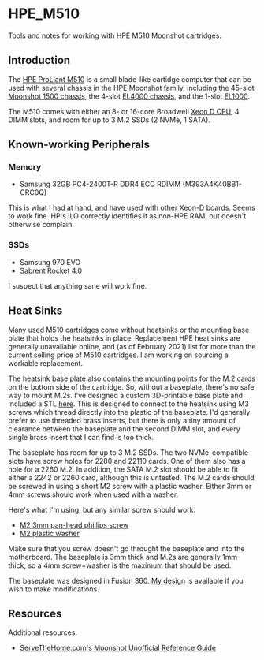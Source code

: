 # HPE_M510

Tools and notes for working with HPE M510 Moonshot cartridges.

## Introduction

The [HPE ProLiant
M510](https://h20195.www2.hpe.com/v2/getdocument.aspx?docname=c05069171)
is a small blade-like cartidge computer that can be used with several
chassis in the HPE Moonshot family, including the 45-slot [Moonshot
1500
chassis](https://h20195.www2.hpe.com/v2/getdocument.aspx?docname=c04111337),
the 4-slot [EL4000
chassis](https://h20195.www2.hpe.com/v2/Getdocument.aspx?docname=c05211200),
and the 1-slot
[EL1000](https://h20195.www2.hpe.com/v2/getdocument.aspx?docname=c05211199[).

The M510 comes with either an 8- or 16-core Broadwell [Xeon D
CPU](https://en.wikipedia.org/wiki/List_of_Intel_Broadwell-based_Xeon_microprocessors#Xeon_D-15xx_(uniprocessor,_SoC)),
4 DIMM slots, and room for up to 3 M.2 SSDs (2 NVMe, 1 SATA).

## Known-working Peripherals

### Memory

* Samsung 32GB PC4-2400T-R DDR4 ECC RDIMM (M393A4K40BB1-CRC0Q)

This is what I had at hand, and have used with other Xeon-D boards.
Seems to work fine.  HP's iLO correctly identifies it as non-HPE RAM,
but doesn't otherwise complain.

### SSDs

* Samsung 970 EVO
* Sabrent Rocket 4.0

I suspect that anything sane will work fine.


## Heat Sinks

Many used M510 cartridges come without heatsinks or the mounting base
plate that holds the heatsinks in place.  Replacement HPE heat sinks
are generally unavailable online, and (as of February 2021) list for
more than the current selling price of M510 cartridges.  I am working
on sourcing a workable replacement.

The heatsink base plate also contains the mounting points for the M.2
cards on the bottom side of the cartridge.  So, without a baseplate,
there's no safe way to mount M.2s.  I've designed a custom
3D-printable base plate and included a STL
[here](M510+Heatsink_Mount.stl').  This is designed to connect to the
heatsink using M3 screws which thread directly into the plastic of the
baseplate.  I'd generally prefer to use threaded brass inserts, but
there is only a tiny amount of clearance between the baseplate and the
second DIMM slot, and every single brass insert that I can find is too
thick.

The baseplate has room for up to 3 M.2 SSDs.  The two NVMe-compatible
slots have screw holes for 2280 and 22110 cards.  One of them also has
a hole for a 2260 M.2.  In addition, the SATA M.2 slot should be able
to fit either a 2242 or 2260 card, although this is untested.  The M.2
cards should be screwed in using a short M2 screw with a plastic washer.
Either 3mm or 4mm screws should work when used with a washer.

Here's what I'm using, but any similar screw should work.

* [M2 3mm pan-head phillips screw](https://www.mcmaster.com/90116A007/)
* [M2 plastic washer](https://www.mcmaster.com/95610A510/)

Make sure that you screw doesn't go throught the baseplate and into
the motherboard.  The baseplate is 3mm thick and M.2s are generally
1mm thick, so a 4mm screw+washer is the maximum that should be used.

The baseplate was designed in Fusion 360.  [My
design](https://a360.co/3drTb7T) is available if you wish to make
modifications.

## Resources

Additional resources:

* [ServeTheHome.com's Moonshot Unofficial Reference
  Guide](https://forums.servethehome.com/index.php?resources/hp-hpe-moonshot-unofficial-reference-guide.19/)